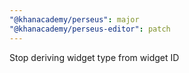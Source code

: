 ```yaml
---
"@khanacademy/perseus": major
"@khanacademy/perseus-editor": patch
---
```


Stop deriving widget type from widget ID
